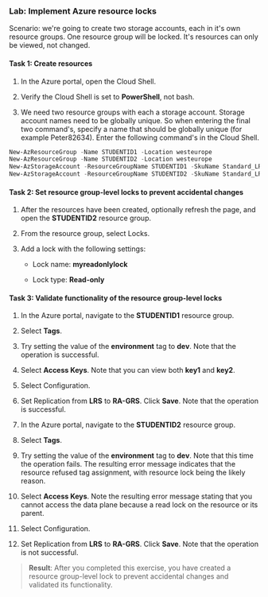 ### Lab: Implement Azure resource locks

Scenario: we're going to create two storage accounts, each in it's own resource groups. One resource group will be locked. It's resources can only be viewed, not changed.


#### Task 1: Create resources

1. In the Azure portal, open the Cloud Shell.

1. Verify the Cloud Shell is set to **PowerShell**, not bash.

1. We need two resource groups with each a storage account. Storage account names need to be globally unique. So when entering the final two command's, specify a name that should be globally unique (for example Peter82634). Enter the following command's in the Cloud Shell.

```powershell
New-AzResourceGroup -Name STUDENTID1 -Location westeurope
New-AzResourceGroup -Name STUDENTID2 -Location westeurope
New-AzStorageAccount -ResourceGroupName STUDENTID1 -SkuName Standard_LRS -Location westeurope
New-AzStorageAccount -ResourceGroupName STUDENTID2 -SkuName Standard_LRS -Location westeurope
```


#### Task 2: Set resource group-level locks to prevent accidental changes

1. After the resources have been created, optionally refresh the page, and open the **STUDENTID2** resource group.

1. From the resource group, select Locks.

1. Add a lock with the following settings:

    - Lock name: **myreadonlylock**

    - Lock type: **Read-only**


#### Task 3: Validate functionality of the resource group-level locks

1. In the Azure portal, navigate to the **STUDENTID1** resource group.

1. Select **Tags**.

1. Try setting the value of the **environment** tag to **dev**. Note that the operation is successful. 

1. Select **Access Keys**. Note that you can view both **key1** and **key2**.

1. Select Configuration.

1. Set Replication from **LRS** to **RA-GRS**. Click **Save**. Note that the operation is successful. 

1. In the Azure portal, navigate to the **STUDENTID2** resource group.

1. Select **Tags**.

1. Try setting the value of the **environment** tag to **dev**. Note that this time the operation fails. The resulting error message indicates that the resource refused tag assignment, with resource lock being the likely reason.

1. Select **Access Keys**. Note the resulting error message stating that you cannot access the data plane because a read lock on the resource or its parent.

1. Select Configuration.

1. Set Replication from **LRS** to **RA-GRS**. Click **Save**. Note that the operation is not successful. 


> **Result**: After you completed this exercise, you have created a resource group-level lock to prevent accidental changes and validated its functionality. 
